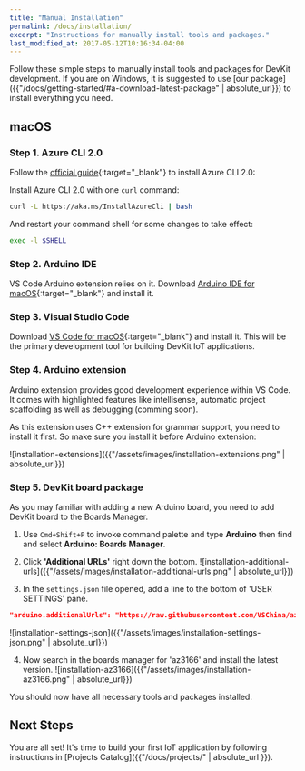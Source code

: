 ```yaml
---
title: "Manual Installation"
permalink: /docs/installation/
excerpt: "Instructions for manually install tools and packages."
last_modified_at: 2017-05-12T10:16:34-04:00
---
```


Follow these simple steps to manually install tools and packages for DevKit development. If you are on Windows, it is suggested to use [our package]({{"/docs/getting-started/#a-download-latest-package" | absolute_url}}) to install everything you need.

## macOS

### Step 1. Azure CLI 2.0

Follow the [official guide](https://docs.microsoft.com/en-us/cli/azure/install-azure-cli){:target="_blank"} to install Azure CLI 2.0:

Install Azure CLI 2.0 with one `curl` command:
```bash
curl -L https://aka.ms/InstallAzureCli | bash
```

And restart your command shell for some changes to take effect:
```bash
exec -l $SHELL
```

### Step 2. Arduino IDE

VS Code Arduino extension relies on it. Download [Arduino IDE for macOS](https://www.arduino.cc/en/Main/Software){:target="_blank"} and install it.

### Step 3. Visual Studio Code

Download [VS Code for macOS](https://code.visualstudio.com/){:target="_blank"} and install it. This will be the primary development tool for building DevKit IoT applications. 

### Step 4. Arduino extension

Arduino extension provides good development experience within VS Code. It comes with highlighted features like intellisense, automatic project scaffolding as well as debugging (comming soon).

As this extension uses C++ extension for grammar support, you need to install it first. So make sure you install it before Arduino extension:

![installation-extensions]({{"/assets/images/installation-extensions.png" | absolute_url}})

### Step 5. DevKit board package

As you may familiar with adding a new Arduino board, you need to add DevKit board to the Boards Manager.

1. Use `Cmd+Shift+P` to invoke command palette and type **Arduino** then find and select **Arduino: Boards Manager**.

2. Click **'Additional URLs'** right down the bottom.
 ![installation-additional-urls]({{"/assets/images/installation-additional-urls.png" | absolute_url}})

3. In the `settings.json` file opened, add a line to the bottom of 'USER SETTINGS' pane.
 ```json
 "arduino.additionalUrls": "https://raw.githubusercontent.com/VSChina/azureiotdevkit_tools/master/package_azureboard_index.json"
 ```
 ![installation-settings-json]({{"/assets/images/installation-settings-json.png" | absolute_url}})

4. Now search in the boards manager for 'az3166' and install the latest version.
 ![installation-az3166]({{"/assets/images/installation-az3166.png" | absolute_url}})

You should now have all necessary tools and packages installed.

## Next Steps

You are all set! It's time to build your first IoT application by following instructions in [Projects Catalog]({{"/docs/projects/" | absolute_url }}).